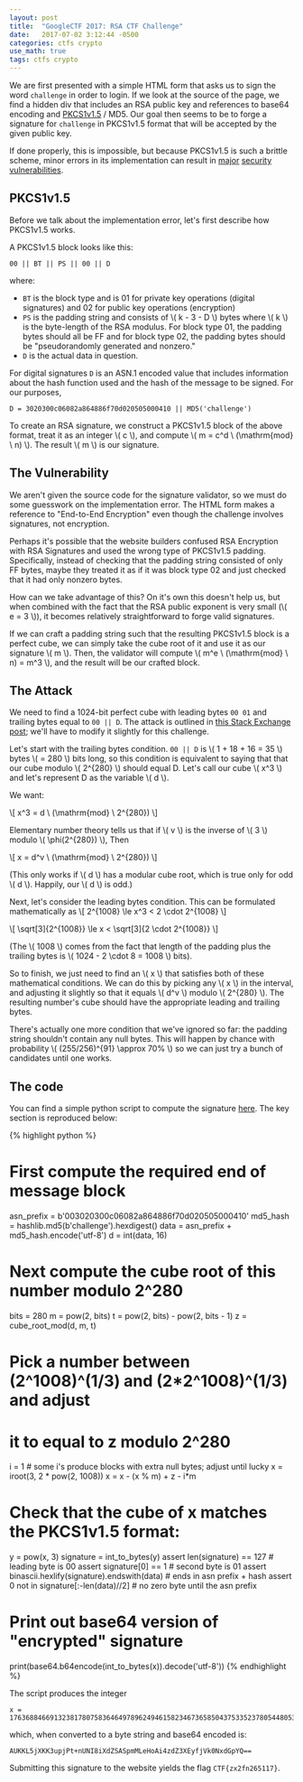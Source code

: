 ```yaml
---
layout: post
title:  "GoogleCTF 2017: RSA CTF Challenge"
date:   2017-07-02 3:12:44 -0500
categories: ctfs crypto
use_math: true
tags: ctfs crypto
---
```


We are first presented with a simple HTML form that asks us to sign the word `challenge` in order to login. If we look at the source of the page, we find a hidden div that includes an RSA public key and references to base64 encoding and [PKCS1v1.5](https://tools.ietf.org/html/rfc2313) / MD5. Our goal then seems to be to forge a signature for `challenge` in PKCS1v1.5 format that will be accepted by the given public key.

If done properly, this is impossible, but because PKCS1v1.5 is such a brittle scheme, minor errors in its implementation can result in [major](https://www.ietf.org/mail-archive/web/openpgp/current/msg00999.html) [security](http://archiv.infsec.ethz.ch/education/fs08/secsem/bleichenbacher98.pdf) [vulnerabilities](https://eprint.iacr.org/2012/417.pdf).

<!--more-->

## PKCS1v1.5

Before we talk about the implementation error, let's first describe how PKCS1v1.5 works.

A PKCS1v1.5 block looks like this:

`00 || BT || PS || 00 || D`

where:
 - `BT` is the block type and is 01 for private key operations (digital signatures) and 02 for public key operations (encryption)
 - `PS` is the padding string and consists of \\( k - 3 - D \\) bytes where \\( k \\) is the byte-length of the RSA modulus. For block type 01, the padding bytes should all be FF and for block type 02, the padding bytes should be "pseudorandomly generated and nonzero."
 - `D` is the actual data in question.

For digital signatures `D` is an ASN.1 encoded value that includes information about the hash function used and the hash of the message to be signed. For our purposes,

`D = 3020300c06082a864886f70d020505000410 || MD5('challenge')`

To create an RSA signature, we construct a PKCS1v1.5 block of the above format, treat it as an integer \\( c \\), and compute \\( m = c^d \ (\mathrm{mod} \  n) \\). The result \\( m \\) is our signature.

## The Vulnerability

We aren't given the source code for the signature validator, so we must do some guesswork on the implementation error. The HTML form makes a reference to "End-to-End Encryption" even though the challenge involves signatures, not encryption.

Perhaps it's possible that the website builders confused RSA Encryption with RSA Signatures and used the wrong type of PKCS1v1.5 padding. Specifically, instead of checking that the padding string consisted of only FF bytes, maybe they treated it as if it was block type 02 and just checked that it had only nonzero bytes.

How can we take advantage of this? On it's own this doesn't help us, but when combined with the fact that the RSA public exponent is very small (\\( e = 3 \\)), it becomes relatively straightforward to forge valid signatures.

If we can craft a padding string such that the resulting PKCS1v1.5 block is a perfect cube, we can simply take the cube root of it and use it as our signature \\( m \\). Then, the validator will compute \\( m^e \ (\mathrm{mod} \  n) = m^3 \\), and the result will be our crafted block.

## The Attack

We need to find a 1024-bit perfect cube with leading bytes `00 01` and trailing bytes equal to `00 || D`. The attack is outlined in [this Stack Exchange post](https://crypto.stackexchange.com/questions/14875/attack-of-an-rsa-signature-scheme-using-pkcs1-v1-5-encryption-padding); we'll have to modify it slightly for this challenge.

Let's start with the trailing bytes condition. `00 || D` is \\( 1 + 18 + 16 = 35 \\) bytes \\( = 280 \\) bits long, so this condition is equivalent to saying that that our cube modulo \\( 2^{280} \\) should equal D. Let's call our cube \\( x^3 \\) and let's represent D as the variable \\( d \\).

We want:

\\[ x^3 = d \ (\mathrm{mod} \  2^{280}) \\]

Elementary number theory tells us that if \\( v \\) is the inverse of \\( 3 \\) modulo \\( \phi(2^{280}) \\), Then

\\[ x = d^v \ (\mathrm{mod} \  2^{280}) \\]

(This only works if \\( d \\) has a modular cube root, which is true only for odd \\( d \\). Happily, our \\( d \\) is odd.)

Next, let's consider the leading bytes condition. This can be formulated mathematically as
\\[ 2^{1008} \le x^3 < 2 \cdot 2^{1008} \\]

\\[ \sqrt[3]{2^{1008}} \le x < \sqrt[3]{2 \cdot 2^{1008}} \\]

(The \\( 1008 \\) comes from the fact that length of the padding plus the trailing bytes is \\( 1024 - 2 \cdot 8 = 1008 \\) bits).

So to finish, we just need to find an \\( x \\) that satisfies both of these mathematical conditions. We can do this by picking any \\( x \\) in the interval, and adjusting it slightly so that it equals \\( d^v \\) modulo \\( 2^{280} \\). The resulting number's cube should have the appropriate leading and trailing bytes.

There's actually one more condition that we've ignored so far: the padding string shouldn't contain any null bytes. This will happen by chance with probability \\( (255/256)^{91} \approx 70\% \\) so we can just try a bunch of candidates until one works.

## The code
You can find a simple python script to compute the signature [here](https://github.com/TechSecCTF/writeups/blob/master/googlectf2017/rsa_ctf_challenge/script.py). The key section is reproduced below:

{% highlight python %}
# First compute the required end of message block
asn_prefix = b'003020300c06082a864886f70d020505000410'
md5_hash = hashlib.md5(b'challenge').hexdigest()
data = asn_prefix + md5_hash.encode('utf-8')
d = int(data, 16)

# Next compute the cube root of this number modulo 2^280
bits = 280
m = pow(2, bits)
t = pow(2, bits) - pow(2, bits - 1)
z = cube_root_mod(d, m, t)

# Pick a number between (2^1008)^(1/3) and (2*2^1008)^(1/3) and adjust
# it to equal to z modulo 2^280
i = 1 # some i's produce blocks with extra null bytes; adjust until lucky
x = iroot(3, 2 * pow(2, 1008))
x = x - (x % m) + z - i*m

# Check that the cube of x matches the PKCS1v1.5 format:
y = pow(x, 3)
signature = int_to_bytes(y)
assert len(signature) == 127 # leading byte is 00
assert signature[0] == 1 # second byte is 01
assert binascii.hexlify(signature).endswith(data) # ends in asn prefix + hash
assert 0 not in signature[:-len(data)//2] # no zero byte until the asn prefix

# Print out base64 version of "encrypted" signature
print(base64.b64encode(int_to_bytes(x)).decode('utf-8'))
{% endhighlight %}

The script produces the integer

```
x = 176368846691323817807583646497896249461582346736585043753352378054480534894624774082565108943018895713
```

which, when converted to a byte string and base64 encoded is:

```
AUKKL5jXKK3upjPt+nUNI8iXdZSASpmMLeHoAi4zdZ3XEyfjVk0NxdGpYQ==
```

Submitting this signature to the website yields the flag `CTF{zx2fn265117}`.
